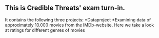 ## This is Credible Threats' exam turn-in.
It contains the following three projects:
*Dataproject 
	*Examining data of approximately 10.000 movies from the IMDb-website. Here we take a look at ratings for different genres of movies